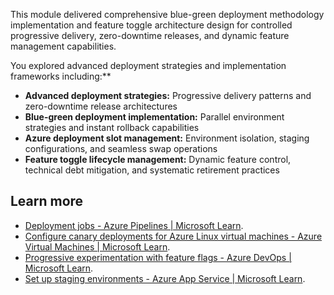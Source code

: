 This module delivered comprehensive blue-green deployment methodology implementation and feature toggle architecture design for controlled progressive delivery, zero-downtime releases, and dynamic feature management capabilities.

You explored advanced deployment strategies and implementation frameworks including:\*\*

- **Advanced deployment strategies:** Progressive delivery patterns and zero-downtime release architectures
- **Blue-green deployment implementation:** Parallel environment strategies and instant rollback capabilities
- **Azure deployment slot management:** Environment isolation, staging configurations, and seamless swap operations
- **Feature toggle lifecycle management:** Dynamic feature control, technical debt mitigation, and systematic retirement practices

## Learn more

- [Deployment jobs - Azure Pipelines \| Microsoft Learn](/azure/devops/pipelines/process/deployment-jobs).<br>
- [Configure canary deployments for Azure Linux virtual machines - Azure Virtual Machines \| Microsoft Learn](/azure/virtual-machines/linux/tutorial-azure-devops-blue-green-strategy).
- [Progressive experimentation with feature flags - Azure DevOps \| Microsoft Learn](/devops/operate/progressive-experimentation-feature-flags).
- [Set up staging environments - Azure App Service \| Microsoft Learn](/azure/app-service/deploy-staging-slots).
